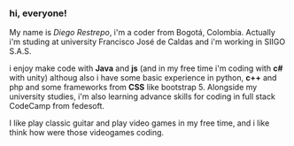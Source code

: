 ### hi, everyone!
My name is *Diego Restrepo*, i'm a coder from Bogotá, Colombia. Actually i'm studing at university Francisco José de Caldas and i'm working in SIIGO S.A.S.

i enjoy make code with **Java** and **js** (and in my free time i'm coding with **c#** with unity) althoug also i have some basic experience in python, **c++** and php and some frameworks from **CSS** like bootstrap 5. Alongside my  university studies, i'm also learning advance skills for coding in full stack CodeCamp from fedesoft.

I like play classic guitar and play video games in my free time, and i like think how were those videogames coding.